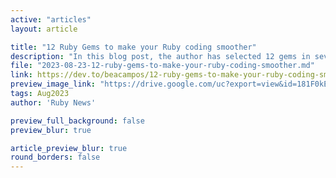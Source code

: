 ```yaml
---
active: "articles"
layout: article

title: "12 Ruby Gems to make your Ruby coding smoother"
description: "In this blog post, the author has selected 12 gems in several important categories that you should try. All of them have been released within the last two years or three, are regularly updated, and have already gained the trust of Ruby on Rails developers."
file: "2023-08-23-12-ruby-gems-to-make-your-ruby-coding-smoother.md"
link: https://dev.to/beacampos/12-ruby-gems-to-make-your-ruby-coding-smoother-1619
preview_image_link: "https://drive.google.com/uc?export=view&id=181F0kEd_tNsTkdMqByE-Mjn05yLoQETP"
tags: Aug2023
author: 'Ruby News'

preview_full_background: false
preview_blur: true

article_preview_blur: true
round_borders: false
---
```

